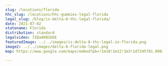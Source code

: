 ```yaml
---
slug: /locations/florida
hhc_slug: /locations/hhc-gummies-legal-florida
legal_slug: /blog/is-delta-8-thc-legal-florida/
date: 2021-07-02
statename: Florida
distribution: standard
legalvideo: 7ZQa4KB1E6E
featuredImage: ../../images/is-delta-8-thc-legal-in-florida.png
image2: ../../images/delta-8-florida-legal.png
map: https://www.google.com/maps/embed?pb=!1m18!1m12!1m3!1d7245781.098127715!2d-88.29764431741819!3d27.53210992305311!2m3!1f0!2f0!3f0!3m2!1i1024!2i768!4f13.1!3m3!1m2!1s0x88c1766591562abf%3A0xf72e13d35bc74ed0!2sFlorida!5e0!3m2!1sen!2sus!4v1624558312444!5m2!1sen!2sus

---
```

